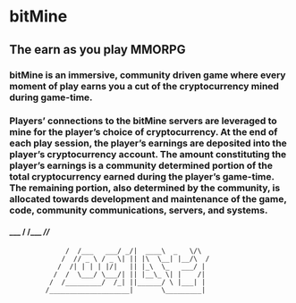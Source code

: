 # bitMine

## The earn as you play MMORPG


### bitMine is an immersive, community driven game where every moment of play earns you a cut of the cryptocurrency mined during game-time.


### Players’ connections to the bitMine servers are leveraged to mine for the player’s choice of cryptocurrency. At the end of each play session, the player’s earnings are deposited into the player’s cryptocurrency account. The amount constituting the player’s earnings is a community determined portion of the total cryptocurrency earned during the player’s game-time. The remaining portion, also determined by the community, is allocated towards development and maintenance of the game, code, community communications, servers, and systems.

####                   ___          /  /\__\_       _/\/_      
                  /  /___   ___/ _/|  ____\  _   \/\       
                 /  // _ \ / _ \| || |\  \__| |__/\  /   
                /  /| | | | |/|   || |_\  \_   ___/ |       
               /  /  \___/ \___/| || |__\_ \| |    /|     
              /  /_________/  /_| ||______/ \ |___| |        
             /____________________|       \_________|        
